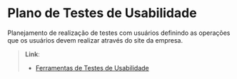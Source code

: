 # Plano de Testes de Usabilidade

Planejamento de realização de testes com usuários definindo as operações que os usuários devem realizar através do site da empresa.

> **Link**:
> - [Ferramentas de Testes de Usabilidade](https://github.com/ICEI-PUC-Minas-PMV-SI/pmv-si-2021-1-e1-proj-web-t3-lavanderia-por-assinatura/blob/main/docs/pdf/Plano%20de%20testes%20LAVEBEM!.docx)
